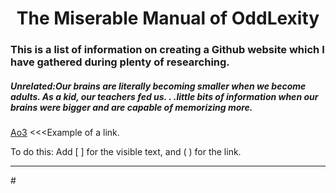 <h1 align="center"> The Miserable Manual of OddLexity</h1>
<h3>This is a list of information on creating a Github website which I have gathered during plenty of researching.</h3> 
<h5>Unrelated:Our brains are literally becoming smaller when we become adults. As a kid, our teachers fed us. . .little bits of information when our brains were bigger and are capable of memorizing more.</h5>

[Ao3](https://archiveofourown.org/works/29125245/chapters/71500110) <<<Example of a link.

To do this: Add [        ] for the visible text, and ( ) for the link.
<hr>
<p>#</p>
